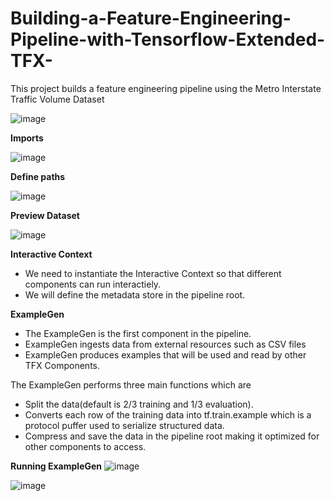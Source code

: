 # Building-a-Feature-Engineering-Pipeline-with-Tensorflow-Extended-TFX-
This project builds a feature engineering pipeline using the Metro Interstate Traffic Volume Dataset

![image](https://user-images.githubusercontent.com/69100847/179390021-c651171e-ffb5-41c0-923a-88554a1aa8b0.png)



**Imports**

![image](https://user-images.githubusercontent.com/69100847/179389860-ad0943cd-a5a2-45b1-b510-7e49eec57ff3.png)


**Define paths**

![image](https://user-images.githubusercontent.com/69100847/179389876-14dfc3a0-65f7-4e52-9a92-10fce3ae4588.png)


**Preview Dataset**

![image](https://user-images.githubusercontent.com/69100847/179389882-198f083b-f0de-4fdf-95d2-7637b29df72c.png)


**Interactive Context**

- We need to instantiate the Interactive Context so that different components can run interactiely.
- We will define the metadata store in the pipeline root.


**ExampleGen**

- The ExampleGen is the first component in the pipeline.
- ExampleGen ingests data from external resources such as CSV files 
- ExampleGen produces examples that will be used and read by other TFX Components.

The ExampleGen performs three main functions which are
-  Split the data(default is 2/3 training and 1/3 evaluation).
-  Converts each row of the training data into tf.train.example which is a protocol puffer used to serialize structured data.
-  Compress and save the data in the pipeline root making it optimized for other components to access.

**Running ExampleGen**
![image](https://user-images.githubusercontent.com/69100847/179390498-8cc54823-16dc-4e47-bfec-f90270100927.png)


![image](https://user-images.githubusercontent.com/69100847/179390510-c7d044e5-4140-49c0-98d6-13b4b100eac4.png)






